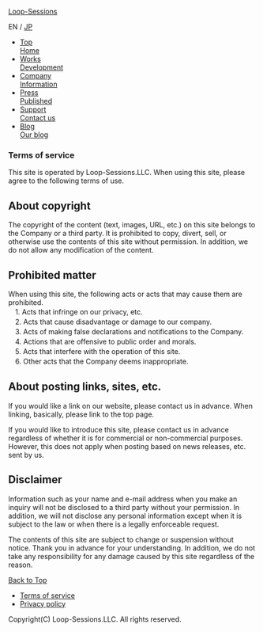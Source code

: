 [Loop-Sessions](https://www.loopsessions.com/)

EN / [JP](https://www.loopsessions.com/jp/terms/)

* [Top  
    Home](https://www.loopsessions.com/)
* [Works  
    Development](https://www.loopsessions.com/work/)
* [Company  
    Information](https://www.loopsessions.com/company/)
* [Press  
    Published](https://www.loopsessions.com/press/)
* [Support  
    Contact us](https://www.loopsessions.com/support/)
* [Blog  
    Our blog](https://www.loopsessions.com/blog/)

### Terms of service

This site is operated by Loop-Sessions.LLC. When using this site, please agree to the following terms of use.  

  

About copyright
---------------

The copyright of the content (text, images, URL, etc.) on this site belongs to the Company or a third party. It is prohibited to copy, divert, sell, or otherwise use the contents of this site without permission. In addition, we do not allow any modification of the content.  

  

Prohibited matter
-----------------

When using this site, the following acts or acts that may cause them are prohibited.  
　1. Acts that infringe on our privacy, etc.  
　2. Acts that cause disadvantage or damage to our company.  
　3. Acts of making false declarations and notifications to the Company.  
　4. Actions that are offensive to public order and morals.  
　5. Acts that interfere with the operation of this site.  
　6. Other acts that the Company deems inappropriate.  

  

About posting links, sites, etc.
--------------------------------

If you would like a link on our website, please contact us in advance. When linking, basically, please link to the top page.  
  
If you would like to introduce this site, please contact us in advance regardless of whether it is for commercial or non-commercial purposes. However, this does not apply when posting based on news releases, etc. sent by us.  

  

Disclaimer
----------

Information such as your name and e-mail address when you make an inquiry will not be disclosed to a third party without your permission. In addition, we will not disclose any personal information except when it is subject to the law or when there is a legally enforceable request.  
  
The contents of this site are subject to change or suspension without notice. Thank you in advance for your understanding. In addition, we do not take any responsibility for any damage caused by this site regardless of the reason.  

  
  

[Back to Top](#top)

* [Terms of service](https://www.loopsessions.com/terms/)
* [Privacy policy](https://www.loopsessions.com/privacy/)

Copyright(C) Loop-Sessions.LLC. All rights reserved.